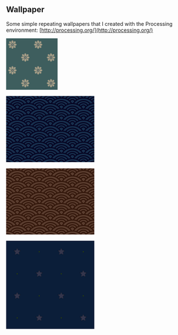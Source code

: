 Wallpaper
---------

Some simple repeating wallpapers that I created with the Processing environment: [http://processing.org/](http://processing.org/)


![Flowers](./flowers/flowers.png?raw=true)

![Osaka Blue](./osaka/osaka-blue.png?raw=true)

![Osaka Brown](./osaka/osaka-brown.png?raw=true)

![Starlite](./starlite/starlite.png?raw=true)

